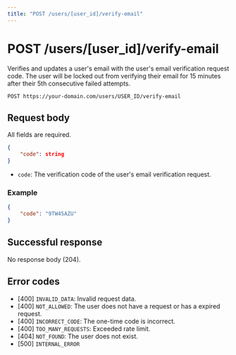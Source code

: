 ```yaml
---
title: "POST /users/[user_id]/verify-email"
---
```


# POST /users/[user_id]/verify-email

Verifies and updates a user's email with the user's email verification request code. The user will be locked out from verifying their email for 15 minutes after their 5th consecutive failed attempts.

```
POST https://your-domain.com/users/USER_ID/verify-email
```

## Request body

All fields are required.

```json
{
    "code": string
}
```

- `code`: The verification code of the user's email verification request.

### Example

```json
{
    "code": "9TW45AZU"
}
```

## Successful response

No response body (204).

## Error codes

- [400] `INVALID_DATA`: Invalid request data.
- [400] `NOT_ALLOWED`: The user does not have a request or has a expired request.
- [400] `INCORRECT_CODE`: The one-time code is incorrect.
- [400] `TOO_MANY_REQUESTS`: Exceeded rate limit.
- [404] `NOT_FOUND`: The user does not exist.
- [500] `INTERNAL_ERROR`
